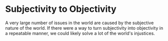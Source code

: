 # Subjectivity to Objectivity

A very large number of issues in the world are caused by the subjective nature of the world. If there were a way to turn subjectivity into objectivity in a repeatable manner, we could likely solve a lot of the world's injustices.
